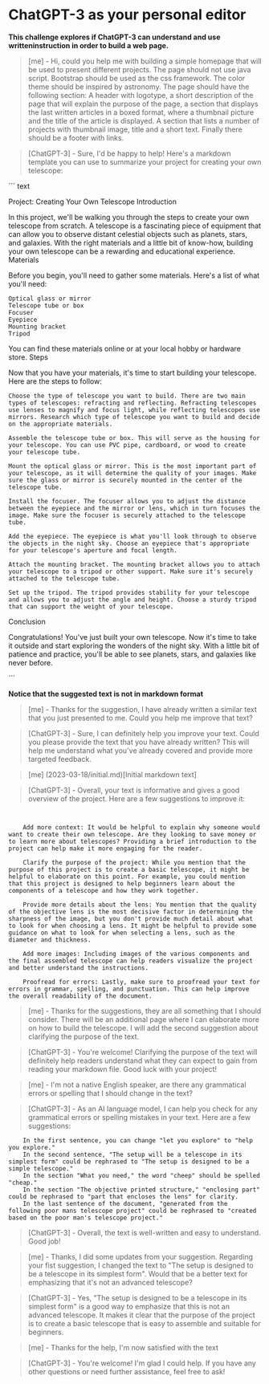 # ChatGPT-3 as your personal editor

**This challenge explores if ChatGPT-3 can understand and use writteninstruction in order to build a web page.**

> [me] - Hi, could you help me with building a simple homepage that will be used to present different projects. The page should not use java script. Bootstrap should be used as the css framework. The color theme should be inspired by astronomy. The page should have the following section: A header with logotype, a short description of the page that will explain the purpose of the page, a section that displays the last written articles in a boxed format, where a thumbnail picture and the title of the article is displayed. A section that lists a number of projects with thumbnail image, title and a short text. Finally there should be a footer with links.



> [ChatGPT-3] - Sure, I'd be happy to help! Here's a markdown template you can use to summarize your project for creating your own telescope:

´´´ text

Project: Creating Your Own Telescope
Introduction

In this project, we'll be walking you through the steps to create your own telescope from scratch. A telescope is a fascinating piece of equipment that can allow you to observe distant celestial objects such as planets, stars, and galaxies. With the right materials and a little bit of know-how, building your own telescope can be a rewarding and educational experience.
Materials

Before you begin, you'll need to gather some materials. Here's a list of what you'll need:

    Optical glass or mirror
    Telescope tube or box
    Focuser
    Eyepiece
    Mounting bracket
    Tripod

You can find these materials online or at your local hobby or hardware store.
Steps

Now that you have your materials, it's time to start building your telescope. Here are the steps to follow:

    Choose the type of telescope you want to build. There are two main types of telescopes: refracting and reflecting. Refracting telescopes use lenses to magnify and focus light, while reflecting telescopes use mirrors. Research which type of telescope you want to build and decide on the appropriate materials.

    Assemble the telescope tube or box. This will serve as the housing for your telescope. You can use PVC pipe, cardboard, or wood to create your telescope tube.

    Mount the optical glass or mirror. This is the most important part of your telescope, as it will determine the quality of your images. Make sure the glass or mirror is securely mounted in the center of the telescope tube.

    Install the focuser. The focuser allows you to adjust the distance between the eyepiece and the mirror or lens, which in turn focuses the image. Make sure the focuser is securely attached to the telescope tube.

    Add the eyepiece. The eyepiece is what you'll look through to observe the objects in the night sky. Choose an eyepiece that's appropriate for your telescope's aperture and focal length.

    Attach the mounting bracket. The mounting bracket allows you to attach your telescope to a tripod or other support. Make sure it's securely attached to the telescope tube.

    Set up the tripod. The tripod provides stability for your telescope and allows you to adjust the angle and height. Choose a sturdy tripod that can support the weight of your telescope.

Conclusion

Congratulations! You've just built your own telescope. Now it's time to take it outside and start exploring the wonders of the night sky. With a little bit of patience and practice, you'll be able to see planets, stars, and galaxies like never before.

´´´

**Notice that the suggested text is not in markdown format**

> [me] - Thanks for the suggestion, I have already written a similar text that you just presented to me. Could you help me improve that text?


> [ChatGPT-3] - Sure, I can definitely help you improve your text. Could you please provide the text that you have already written? This will help me understand what you've already covered and provide more targeted feedback.


> [me] (2023-03-18/initial.md)[Initial markdown text]

> [ChatGPT-3] - Overall, your text is informative and gives a good overview of the project. Here are a few suggestions to improve it:

``` text


    Add more context: It would be helpful to explain why someone would want to create their own telescope. Are they looking to save money or to learn more about telescopes? Providing a brief introduction to the project can help make it more engaging for the reader.

    Clarify the purpose of the project: While you mention that the purpose of this project is to create a basic telescope, it might be helpful to elaborate on this point. For example, you could mention that this project is designed to help beginners learn about the components of a telescope and how they work together.

    Provide more details about the lens: You mention that the quality of the objective lens is the most decisive factor in determining the sharpness of the image, but you don't provide much detail about what to look for when choosing a lens. It might be helpful to provide some guidance on what to look for when selecting a lens, such as the diameter and thickness.

    Add more images: Including images of the various components and the final assembled telescope can help readers visualize the project and better understand the instructions.

    Proofread for errors: Lastly, make sure to proofread your text for errors in grammar, spelling, and punctuation. This can help improve the overall readability of the document.

```

> [me] - Thanks for the suggestions, they are all something that I should consider. There will be an additional page where I can elaborate more on how to build the telescope. I will add the second suggestion about clarifying the purpose of the text.

> [ChatGPT-3] - You're welcome! Clarifying the purpose of the text will definitely help readers understand what they can expect to gain from reading your markdown file. Good luck with your project!

> [me] - I'm not a native English speaker, are there any grammatical errors or spelling that I should change in the text?

> [ChatGPT-3] - As an AI language model, I can help you check for any grammatical errors or spelling mistakes in your text. Here are a few suggestions:

``` text
    In the first sentence, you can change "let you explore" to "help you explore."
    In the second sentence, "The setup will be a telescope in its simplest form" could be rephrased to "The setup is designed to be a simple telescope."
    In the section "What you need," the word "cheep" should be spelled "cheap."
    In the section "The objective printed structure," "enclosing part" could be rephrased to "part that encloses the lens" for clarity.
    In the last sentence of the document, "generated from the following poor mans telescope project" could be rephrased to "created based on the poor man's telescope project."

```

> [ChatGPT-3] - Overall, the text is well-written and easy to understand. Good job!

> [me] - Thanks, I did some updates from your suggestion. Regarding your fist suggestion, I changed the text to "The setup is designed to be a telescope in its simplest form". Would that be a better text for emphasizing that it's not an advanced telescope?


> [ChatGPT-3] - Yes, "The setup is designed to be a telescope in its simplest form" is a good way to emphasize that this is not an advanced telescope. It makes it clear that the purpose of the project is to create a basic telescope that is easy to assemble and suitable for beginners.

> [me] - Thanks for the help, I'm now satisfied with the text

> [ChatGPT-3] - You're welcome! I'm glad I could help. If you have any other questions or need further assistance, feel free to ask!



